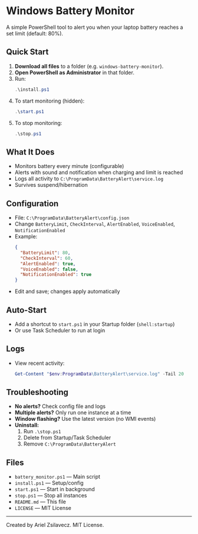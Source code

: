 # Windows Battery Monitor

A simple PowerShell tool to alert you when your laptop battery reaches a set limit (default: 80%).

## Quick Start

1. **Download all files** to a folder (e.g. `windows-battery-monitor`).
2. **Open PowerShell as Administrator** in that folder.
3. Run:
   ```powershell
   .\install.ps1
   ```
4. To start monitoring (hidden):
   ```powershell
   .\start.ps1
   ```
5. To stop monitoring:
   ```powershell
   .\stop.ps1
   ```

## What It Does
- Monitors battery every minute (configurable)
- Alerts with sound and notification when charging and limit is reached
- Logs all activity to `C:\ProgramData\BatteryAlert\service.log`
- Survives suspend/hibernation

## Configuration
- File: `C:\ProgramData\BatteryAlert\config.json`
- Change `BatteryLimit`, `CheckInterval`, `AlertEnabled`, `VoiceEnabled`, `NotificationEnabled`
- Example:
  ```json
  {
    "BatteryLimit": 80,
    "CheckInterval": 60,
    "AlertEnabled": true,
    "VoiceEnabled": false,
    "NotificationEnabled": true
  }
  ```
- Edit and save; changes apply automatically

## Auto-Start
- Add a shortcut to `start.ps1` in your Startup folder (`shell:startup`)
- Or use Task Scheduler to run at login

## Logs
- View recent activity:
  ```powershell
  Get-Content "$env:ProgramData\BatteryAlert\service.log" -Tail 20
  ```

## Troubleshooting
- **No alerts?** Check config file and logs
- **Multiple alerts?** Only run one instance at a time
- **Window flashing?** Use the latest version (no WMI events)
- **Uninstall:**
  1. Run `.\stop.ps1`
  2. Delete from Startup/Task Scheduler
  3. Remove `C:\ProgramData\BatteryAlert`

## Files
- `battery_monitor.ps1` — Main script
- `install.ps1` — Setup/config
- `start.ps1` — Start in background
- `stop.ps1` — Stop all instances
- `README.md` — This file
- `LICENSE` — MIT License

---
Created by Ariel Zsilavecz. MIT License.
